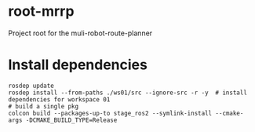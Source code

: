 # root-mrrp
Project root for the muli-robot-route-planner


# Install dependencies
```
rosdep update
rosdep install --from-paths ./ws01/src --ignore-src -r -y  # install dependencies for workspace 01
# build a single pkg
colcon build --packages-up-to stage_ros2 --symlink-install --cmake-args -DCMAKE_BUILD_TYPE=Release
```
